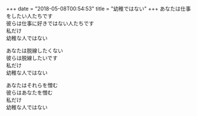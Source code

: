 +++
date = "2018-05-08T00:54:53"
title = "幼稚ではない"
+++
あなたは仕事をしたい人たちです  
彼らは仕事に好きではない人たちです  
私だけ  
幼稚な人ではない  
  
あなたは脱線したくない  
彼らは脱線したいです  
私だけ  
幼稚な人ではない  
  
あなたはそれらを憎む  
彼らはあなたを憎む  
私だけ  
幼稚な人ではない  